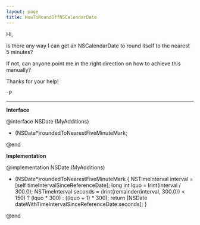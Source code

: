 ```yaml
---
layout: page
title: HowToRoundOffNSCalendarDate
---
```


Hi,

is there any way I can get an NSCalendarDate to round itself to the nearest 5 minutes?

If not, can anyone point me in the right direction on how to achieve this manually?

Thanks for your help!

-P

----
**Interface**

    
@interface NSDate (MyAdditions)

- (NSDate*)roundedToNearestFiveMinuteMark;

@end


**Implementation**

    
@implementation NSDate (MyAdditions)

- (NSDate*)roundedToNearestFiveMinuteMark
{
	NSTimeInterval interval = [self timeIntervalSinceReferenceDate];
	long int lquo = lrint(interval / 300.0);
	NSTimeInterval seconds = (lrint(remainder(interval, 300.0)) < 150) ? (lquo * 300) : ((lquo + 1) * 300);
	return [NSDate dateWithTimeIntervalSinceReferenceDate:seconds];
}

@end

